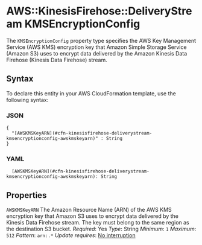 # AWS::KinesisFirehose::DeliveryStream KMSEncryptionConfig<a name="aws-properties-kinesisfirehose-deliverystream-kmsencryptionconfig"></a>

The `KMSEncryptionConfig` property type specifies the AWS Key Management Service \(AWS KMS\) encryption key that Amazon Simple Storage Service \(Amazon S3\) uses to encrypt data delivered by the Amazon Kinesis Data Firehose \(Kinesis Data Firehose\) stream\.

## Syntax<a name="aws-properties-kinesisfirehose-deliverystream-kmsencryptionconfig-syntax"></a>

To declare this entity in your AWS CloudFormation template, use the following syntax:

### JSON<a name="aws-properties-kinesisfirehose-deliverystream-kmsencryptionconfig-syntax.json"></a>

```
{
  "[AWSKMSKeyARN](#cfn-kinesisfirehose-deliverystream-kmsencryptionconfig-awskmskeyarn)" : String
}
```

### YAML<a name="aws-properties-kinesisfirehose-deliverystream-kmsencryptionconfig-syntax.yaml"></a>

```
  [AWSKMSKeyARN](#cfn-kinesisfirehose-deliverystream-kmsencryptionconfig-awskmskeyarn): String
```

## Properties<a name="aws-properties-kinesisfirehose-deliverystream-kmsencryptionconfig-properties"></a>

`AWSKMSKeyARN`  <a name="cfn-kinesisfirehose-deliverystream-kmsencryptionconfig-awskmskeyarn"></a>
The Amazon Resource Name \(ARN\) of the AWS KMS encryption key that Amazon S3 uses to encrypt data delivered by the Kinesis Data Firehose stream\. The key must belong to the same region as the destination S3 bucket\.
*Required*: Yes
*Type*: String
*Minimum*: `1`
*Maximum*: `512`
*Pattern*: `arn:.*`
*Update requires*: [No interruption](https://docs.aws.amazon.com/AWSCloudFormation/latest/UserGuide/using-cfn-updating-stacks-update-behaviors.html#update-no-interrupt)
